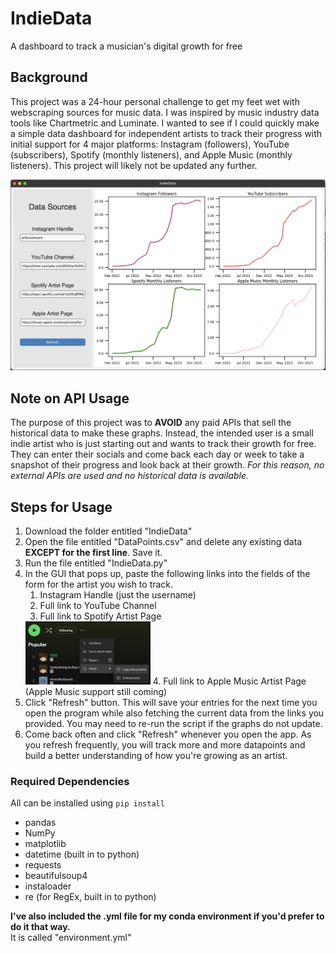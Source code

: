 # IndieData
A dashboard to track a musician's digital growth for free
## Background
This project was a 24-hour personal challenge to get my feet wet with webscraping sources for music data. I was inspired by music industry data tools like Chartmetric and Luminate. I wanted to see if I could quickly make a simple data dashboard for independent artists to track their progress with initial support for 4 major platforms: Instagram (followers), YouTube (subscribers), Spotify (monthly listeners), and Apple Music (monthly listeners). This project will likely not be updated any further.

![Screenshot of the finished dashboard](ReadmeScreenshot.png)

## Note on API Usage
The purpose of this project was to **AVOID** any paid APIs that sell the historical data to make these graphs. Instead, the intended user is a small indie artist who is just starting out and wants to track their growth for free. They can enter their socials and come back each day or week to take a snapshot of their progress and look back at their growth. *For this reason, no external APIs are used and no historical data is available.*

## Steps for Usage
1. Download the folder entitled "IndieData"
3. Open the file entitled "DataPoints.csv" and delete any existing data **EXCEPT for the first line**. Save it.
2. Run the file entitled "IndieData.py"
3. In the GUI that pops up, paste the following links into the fields of the form for the artist you wish to track.
    1. Instagram Handle (just the username)
    2. Full link to YouTube Channel
    3. Full link to Spotify Artist Page 
    <img src="ArtistLinkScreenshot.png" alt="Artist Link" width="200"/>
    4. Full link to Apple Music Artist Page (Apple Music support still coming)
4. Click "Refresh" button. This will save your entries for the next time you open the program while also fetching the current data from the links you provided. You may need to re-run the script if the graphs do not update.
5. Come back often and click "Refresh" whenever you open the app. As you refresh frequently, you will track more and more datapoints and build a better understanding of how you're growing as an artist.

### Required Dependencies

All can be installed using `pip install`

- pandas
- NumPy
- matplotlib
- datetime (built in to python)
- requests
- beautifulsoup4
- instaloader 
- re (for RegEx, built in to python)

**I've also included the .yml file for my conda environment if you'd prefer to do it that way.**\
It is called "environment.yml"